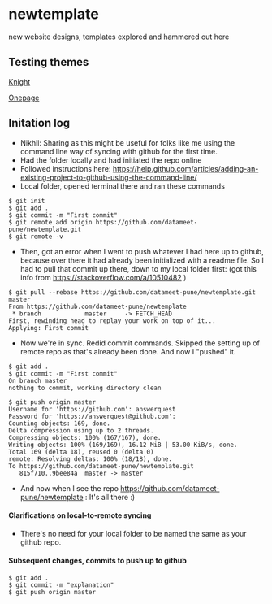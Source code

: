 # newtemplate
new website designs, templates explored and hammered out here

## Testing themes

[Knight](Knight/)

[Onepage](OnePage/)

## Initation log
* Nikhil: Sharing as this might be useful for folks like me using the command line way of syncing with github for the first time.
* Had the folder locally and had initiated the repo online
* Followed instructions here: <https://help.github.com/articles/adding-an-existing-project-to-github-using-the-command-line/>
* Local folder, opened terminal there and ran these commands
```
$ git init
$ git add .
$ git commit -m "First commit"
$ git remote add origin https://github.com/datameet-pune/newtemplate.git
$ git remote -v
```
* Then, got an error when I went to push whatever I had here up to github, because over there it had already been initialized with a readme file. So I had to pull that commit up there, down to my local folder first: (got this info from <https://stackoverflow.com/a/10510482> )

```
$ git pull --rebase https://github.com/datameet-pune/newtemplate.git master
From https://github.com/datameet-pune/newtemplate
 * branch            master     -> FETCH_HEAD
First, rewinding head to replay your work on top of it...
Applying: First commit

```

* Now we're in sync. Redid commit commands. Skipped the setting up of remote repo as that's already been done. And now I "pushed" it.

```
$ git add .
$ git commit -m "First commit"
On branch master
nothing to commit, working directory clean

$ git push origin master
Username for 'https://github.com': answerquest
Password for 'https://answerquest@github.com': 
Counting objects: 169, done.
Delta compression using up to 2 threads.
Compressing objects: 100% (167/167), done.
Writing objects: 100% (169/169), 16.12 MiB | 53.00 KiB/s, done.
Total 169 (delta 18), reused 0 (delta 0)
remote: Resolving deltas: 100% (18/18), done.
To https://github.com/datameet-pune/newtemplate.git
   815f710..9bee84a  master -> master
```

* And now when I see the repo <https://github.com/datameet-pune/newtemplate> : It's all there :)

#### Clarifications on local-to-remote syncing
* There's no need for your local folder to be named the same as your github repo.

#### Subsequent changes, commits to push up to github
```
$ git add .
$ git commit -m "explanation"
$ git push origin master
```
